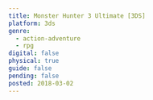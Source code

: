 ```yaml
---
title: Monster Hunter 3 Ultimate [3DS]
platform: 3ds
genre:
  - action-adventure
  - rpg
digital: false
physical: true
guide: false
pending: false
posted: 2018-03-02
---
```

